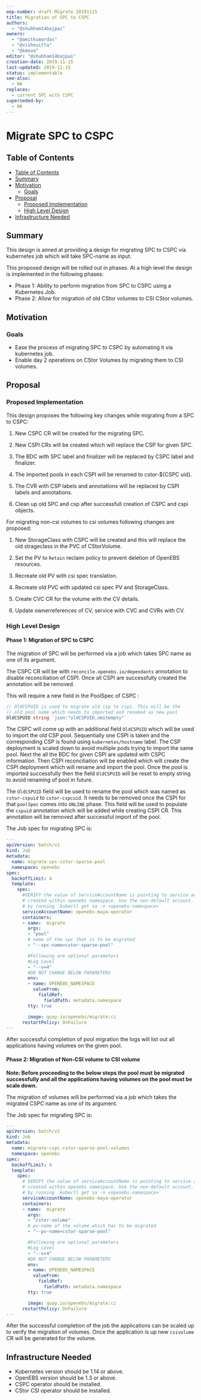 ```yaml
---
oep-number: draft Migrate 20191115
title: Migration of SPC to CSPC
authors:
  - "@shubham14bajpai"
owners:
  - "@amitkumardas"
  - "@vishnuitta"
  - "@kmova"
editor: "@shubham14bajpai"
creation-date: 2019-11-15
last-updated: 2019-11-15
status: implementable
see-also:
  - NA
replaces:
  - current SPC with CSPC
superseded-by:
  - NA
---
```


# Migrate SPC to CSPC

## Table of Contents

* [Table of Contents](#table-of-contents)
* [Summary](#summary)
* [Motivation](#motivation)
    * [Goals](#goals)
* [Proposal](#proposal)
    * [Proposed Implementation](#proposed-implementation)
    * [High Level Design](#high-level-design)
* [Infrastructure Needed](#infrastructure-needed)

## Summary

This design is aimed at providing a design for migrating SPC to CSPC
via kubernetes job which will take SPC-name as input. 

This proposed design will be rolled out in phases. At a high level the design is
implemented in the following phases:
- Phase 1: Ability to perform migration from SPC to CSPC using 
  a Kubernetes Job.
- Phase 2: Allow for migration of old CStor volumes to CSI CStor volumes. 

## Motivation

### Goals

- Ease the process of migrating SPC to CSPC by automating it via kubernetes job. 
- Enable day 2 operations on CStor Volumes by migrating them to CSI volumes.

## Proposal

### Proposed Implementation

This design proposes the following key changes while migrating from a SPC to CSPC:

  1. New CSPC CR will be created for the migrating SPC.

  2. New CSPI CRs will be created which will replace the CSP for given SPC.

  3. The BDC with SPC label and finalizer will be replaced by CSPC label and finalizer.
  
  4. The imported pools in each CSPI will be renamed to cstor-${CSPC uid}.

  5. The CVR with CSP labels and annotations will be replaced by CSPI labels and annotations.

  6. Clean up old SPC and csp after successfull creation of CSPC and cspi objects.

For migrating non-csi volumes to csi volumes following changes are proposed:

  1. New StorageClass with CSPC will be created and this will replace the old strageclass in the PVC of CStorVolume.

  2. Set the PV to `Retain` reclaim policy to prevent deletion of OpenEBS resources.

  3. Recreate old PV with csi spec translation.

  4. Recreate old PVC with updated csi spec PV and StorageClass.

  5. Create CVC CR for the volume with the CV details.

  6. Update ownerreferences of CV, service with CVC and CVRs with CV.

### High Level Design

#### Phase 1: Migration of SPC to CSPC

The migration of SPC will be performed via a job which takes SPC name as one of its argument. 

The CSPC CR will be with `reconcile.openebs.io/dependants` annotation to disable reconciliation of CSPI. Once all CSPI are successfully created the annotation will be removed.

This will require a new field in the PoolSpec of CSPC : 
```go
// OldCSPUID is used to migrate old csp to cspi. This will be the
// old pool name which needs to imported and renamed as new pool
OldCSPUID string `json:"oldCSPUID,omitempty"`
```
The CSPC will come up with an additional field `OldCSPUID` which will be used to import the old CSP pool. Sequentially one CSPI is taken and the corresponding CSP is found using `kubernetes/hostname` label. The CSP deployment is scaled down to avoid multiple pods trying to import the same pool. Next the all the BDC for given CSPI are updated with CSPC information. Then CSPI reconciliation will be enabled which will create the CSPI deployment which will rename and import the pool. Once the pool is imported successfully then the field `OldCSPUID` will be reset to empty string to avoid renaming of pool in future.

The `OldCSPUID` field will be used to rename the pool which was named as `cstor-cspuid` to `cstor-cspcuid`. It  needs to be removed once the CSPI for that `poolSpec` comes into `ONLINE` phase. This field will be used to populate the `cspuid` annotation which will be added while creating CSPI CR. This annotation will be removed after successful import of the pool.

The Job spec for migrating SPC is:
```yaml
---
apiVersion: batch/v1
kind: Job
metadata:
  name: migrate-spc-cstor-sparse-pool
  namespace: openebs
spec:
  backoffLimit: 4
  template:
    spec:
      #VERIFY the value of serviceAccountName is pointing to service account
      # created within openebs namespace. Use the non-default account.
      # by running `kubectl get sa -n <openebs-namespace>`
      serviceAccountName: openebs-maya-operator
      containers:
      - name:  migrate
        args:
        - "pool"
        # name of the spc that is to be migrated
        - "--spc-name=cstor-sparse-pool"

        #Following are optional parameters
        #Log Level
        - "--v=4"
        #DO NOT CHANGE BELOW PARAMETERS
        env:
        - name: OPENEBS_NAMESPACE
          valueFrom:
            fieldRef:
              fieldPath: metadata.namespace
        tty: true

        image: quay.io/openebs/migrate:ci
      restartPolicy: OnFailure
---
```

After successful completion of pool migration the logs will list out all applications having volumes on the given pool.

#### Phase 2: Migration of Non-CSI volume to CSI volume

**Note: Before proceeding to the below steps the pool must be migrated successfully and all the applications having volumes on the pool must be scale down.**

The migration of volumes will be performed via a job which takes the migrated CSPC name as one of its argument.

The Job spec for migrating SPC is:
```yaml
---
apiVersion: batch/v1
kind: Job
metadata:
  name: migrate-cspc-cstor-sparse-pool-volumes
  namespace: openebs
spec:
  backoffLimit: 4
  template:
    spec:
      # VERIFY the value of serviceAccountName is pointing to service account
      # created within openebs namespace. Use the non-default account.
      # by running `kubectl get sa -n <openebs-namespace>`
      serviceAccountName: openebs-maya-operator
      containers:
      - name:  migrate
        args:
        - "cstor-volume"
        # pv-name of the volume which has to be migrated
        - "--pv-name=cstor-sparse-pool"

        #Following are optional parameters
        #Log Level
        - "--v=4"
        #DO NOT CHANGE BELOW PARAMETERS
        env:
        - name: OPENEBS_NAMESPACE
          valueFrom:
            fieldRef:
              fieldPath: metadata.namespace
        tty: true

        image: quay.io/openebs/migrate:ci
      restartPolicy: OnFailure
---
```

After the successful completion of the job the applications can be scaled up to verify the migration of volumes. Once the application is up new `csivolume` CR will be generated for the volume.

## Infrastructure Needed

- Kubernetes version should be 1.14 or above.
- OpenEBS version should be 1.3 or above.
- CSPC operator should be installed.
- CStor CSI operator should be installed.